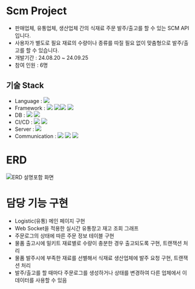 # Scm Project
* 판매업체, 유통업체, 생산업체 간의 식재료 주문 발주/출고를 할 수 있는 SCM API 입니다.
* 사용자가 별도로 필요 재료의 수량이나 종류를 따질 필요 없이 맞춤형으로 발주/출고를 할 수 있습니다.
* 개발기간 : 24.08.20 ~ 24.09.25
* 참여 인원 : 6명

## 기술 Stack
* Language : <img src="https://img.shields.io/badge/Java-blue?style=for-the-badge&logo=jameson&logoColor=004027">
* Framework : <img src="https://img.shields.io/badge/spring-6DB33F?style=for-the-badge&logo=spring&logoColor=white"> <img src="https://img.shields.io/badge/springboot-6DB33F?style=for-the-badge&logo=springboot&logoColor=white"><img src="https://img.shields.io/badge/Javascript-F7DF1E?style=for-the-badge&logo=Javascript&logoColor=white"> <img src="https://img.shields.io/badge/jquery-0769AD?style=for-the-badge&logo=jquery&logoColor=white">
* DB : <img src="https://img.shields.io/badge/mariadb-003545?style=for-the-badge&logo=mariadb&logoColor=white"> <img src="https://img.shields.io/badge/mysql-4479A1?style=for-the-badge&logo=mysql&logoColor=white">
* CI/CD : <img src="https://img.shields.io/badge/github-181717?style=for-the-badge&logo=github&logoColor=white"> <img src="https://img.shields.io/badge/docker-2496ED?style=for-the-badge&logo=docker&logoColor=white">
* Server : <img src="https://img.shields.io/badge/amazon web services-232F3E?style=for-the-badge&logo=amazonwebservices&logoColor=white"> 
* Communication : <img src="https://img.shields.io/badge/slack-4A154B?style=for-the-badge&logo=slack&logoColor=white">
<img src="https://img.shields.io/badge/notion-000000?style=for-the-badge&logo=notion&logoColor=white"> <img src="https://img.shields.io/badge/google drive-4285F4?style=for-the-badge&logo=googledrive&logoColor=white">
# ERD
![ERD 설명포함 화면](https://github.com/user-attachments/assets/6472a7e3-73be-4c43-b8b0-ac360c5bafc3)
# 담당 기능 구현
* Logistic(유통) 메인 페이지 구현
* Web Socket을 적용한 실시간 유통창고 재고 조회 그래프
* 주문로그의 상태에 따른 주문 정보 테이블 구현
* 물품 출고시에 밀키트 재료별로 수량이 충분한 경우 출고되도록 구현, 트랜잭션 처리
* 물품 발주시에 부족한 재료를 선별해서 식재료 생산업체에 발주 요청 구현, 트랜잭션 처리
* 발주/출고를 할 때마다 주문로그를 생성하거나 상태를 변경하여 다른 업체에서 이 데이터를 사용할 수 있음


